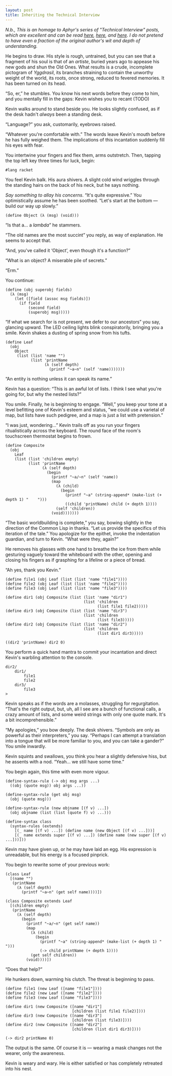 ```yaml
---
layout: post
title: Inheriting the Technical Interview
---
```

_N.b., This is an homage to Aphyr's series of "Technical Interview" posts, which are excellent and can be read [here](https://aphyr.com/posts/340-reversing-the-technical-interview), [here](https://aphyr.com/posts/341-hexing-the-technical-interview), and [here](https://aphyr.com/posts/342-typing-the-technical-interview). I do not pretend to have even a fraction of the original author's wit and depth of understanding._

He begins to draw. His style is rough, untrained, but you can see that a fragment of his soul is that of an _artiste_, buried years ago to appease his new gods and shun the Old Ones. What results is a crude, incomplete pictogram of _Yggdrasil_, its branches straining to contain the unworthy weight of the world, its roots, once strong, reduced to fevered memories. It has been turned on its head.

“So, er,” he stumbles. You know his next words before they come to him, and you mentally fill in the gaps: Kevin wishes you to recant (TODO)

Kevin walks around to stand beside you. He looks slightly confused, as if the desk hadn't _always_ been a standing desk.

“Language?” you ask, customarily, eyebrows raised.

“Whatever you're comfortable with.” The words leave Kevin's mouth before he has fully weighed them. The implications of this incantation suddenly fill his eyes with fear.

You intertwine your fingers and flex them, arms outstretch. Then, tapping the top left key three times for luck, begin:

```
#lang racket
```

You feel Kevin balk. His aura shivers. A slight cold wind wriggles through the standing hairs on the back of his neck, but he says nothing.

_Say something to allay his concerns_. “It's quite expressive.” You optimistically assume he has been soothed. “Let's start at the bottom — build our way up slowly.”

```
(define Object (λ (msg) (void)))
```

“Is that a… a _lambda_” he stammers.

“The old names are the most succint” you reply, as way of explanation. He seems to accept that.

“And, you've called it ‘Object’, even though it's a function?”

“What is an object? A miserable pile of secrets.”

“Erm.”

You continue:

```
(define (obj superobj fields)
  (λ (msg)
    (let ([field (assoc msg fields)])
      (if field
          (second field)
          (superobj msg)))))
```

“If what we search for is not present, we defer to our ancestors” you say, glancing upward. The LED ceiling lights blink conspiratorily, bringing you a smile. Kevin shakes a dusting of spring snow from his tufts.

```
(define Leaf
  (obj
    Object
     (list (list 'name "")
           (list 'printName
                 (λ (self depth)
                   (printf "~a~n" (self 'name)))))))
```

“An entity is nothing unless it can speak its name.”

Kevin has a question: “This is an awful lot of lists. I think I see what you're going for, but why the nested lists?”

You smile. Finally, he is beginning to engage. “Well,” you keep your tone at a level befitting one of Kevin's esteem and status, ”we could use a varietal of map, but lists have such pedigree, and a map is just a list with pretension.”

“I was just, wondering…” Kevin trails off as you run your fingers ritualistically across the keyboard. The round face of the room's touchscreen thermostat begins to frown.

```
(define Composite
  (obj
    Leaf
    (list (list 'children empty)
          (list 'printName
                (λ (self depth)
                  (begin
                    (printf "~a/~n" (self 'name))
                    (map
                      (λ (child)
                        (begin
                          (printf "~a" (string-append* (make-list (+ depth 1) "    ")))
                          ((child 'printName) child (+ depth 1))))
                      (self 'children))
                    (void)))))))
```

“The basic worldbuilding is complete,” you say, bowing slightly in the direction of the Common Lisp in thanks. “Let us provide the specifics of this iteration of the tale.” You apologize for the epithet, invoke the indentation guardian, and turn to Kevin. “What were they, again?”

He removes his glasses with one hand to breathe the ice from them while gesturing vaguely toward the whiteboard with the other, opening and closing his fingers as if grasphing for a lifeline or a piece of bread.

“Ah yes, thank you Kevin.”

```
(define file1 (obj Leaf (list (list 'name "file1"))))
(define file2 (obj Leaf (list (list 'name "file2"))))
(define file3 (obj Leaf (list (list 'name "file3"))))

(define dir1 (obj Composite (list (list 'name "dir1")
                                  (list 'children
                                        (list file1 file2)))))
(define dir3 (obj Composite (list (list 'name "dir3")
                                  (list 'children
                                        (list file3)))))
(define dir2 (obj Composite (list (list 'name "dir2")
                                  (list 'children
                                        (list dir1 dir3)))))

((dir2 'printName) dir2 0)
```

You perform a quick hand mantra to commit your incantation and direct Kevin's warbling attention to the console.

```
dir2/
    dir1/
        file1
        file2
    dir3/
        file3
>
```

Kevin speaks as if the words are a molasses, struggling for regurgitation. “That's the right output, but, uh, all I see are a bunch of functional calls, a crazy amount of lists, and some weird strings with only one quote mark. It's a bit incomprehensible.”

“My apologies,” you bow deeply. The desk shivers. “Symbols are only as powerful as their interpreters,” you say. “Perhaps I can attempt a translation into a tongue that will be more familiar to you, and you can take a gander?” You smile inwardly.

Kevin squints and swallows, you think you hear a slightly defensive hiss, but he assents with a nod. “Yeah… we still have some time.”

You begin again, this time with even more vigour.

```
(define-syntax-rule (-> obj msg args ...)
  ((obj (quote msg)) obj args ...))

(define-syntax-rule (get obj msg)
  (obj (quote msg)))

(define-syntax-rule (new objname [(f v) ...])
  (obj objname (list (list (quote f) v) ...)))

(define-syntax class
  (syntax-rules (extends)
    [(_ name [(f v) ...]) (define name (new Object [(f v) ...]))]
    [(_ name extends super [(f v) ...]) (define name (new super [(f v) ...]))]))
```

Kevin may have given up, or he may have laid an egg. His expression is unreadable, but his energy is a focused pinprick.

You begin to rewrite some of your previous work:

```
(class Leaf
  [(name "")
   (printName
     (λ (self depth)
       (printf "~a~n" (get self name))))])

(class Composite extends Leaf
  [(children empty)
   (printName
     (λ (self depth)
       (begin
         (printf "~a/~n" (get self name))
         (map
           (λ (child)
             (begin
               (printf "~a" (string-append* (make-list (+ depth 1) "    ")))
               (-> child printName (+ depth 1))))
           (get self children))
         (void))))])
```

“Does that help?”

He hunkers down, warming his clutch. The threat is beginning to pass.

```
(define file1 (new Leaf ([name "file1"])))
(define file2 (new Leaf ([name "file2"])))
(define file3 (new Leaf ([name "file3"])))

(define dir1 (new Composite ([name "dir1"]
                             [children (list file1 file2)])))
(define dir3 (new Composite ([name "dir3"]
                             [children (list file3)])))
(define dir2 (new Composite ([name "dir2"]
                             [children (list dir1 dir3)])))

(-> dir2 printName 0)
```

The output is the same. Of course it is — wearing a mask changes not the wearer, only the awareness.

Kevin is weary and wary. He is either satisfied or has completely retreated into his nest.
